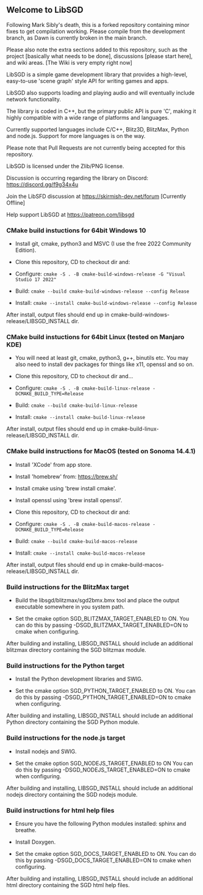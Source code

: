 ## Welcome to LibSGD

Following Mark Sibly's death, this is a forked repository containing minor fixes to get compilation working.  Please compile from the development branch, as Dawn is currently broken in the main branch.

Please also note the extra sections added to this repository, such as the project [basically what needs to be done], discussions [please start here], and wiki areas.  [The Wiki is very empty right now]

LibSGD is a simple game development library that provides a high-level, easy-to-use 'scene graph' style API for writing games and apps.

LibSGD also supports loading and playing audio and will eventually include network functionality.

The library is coded in C++, but the primary public API is pure 'C', making it highly compatible with a wide range of platforms and languages.

Currently supported languages include C/C++, Blitz3D, BlitzMax, Python and node.js. Support for more languages  is on the way.

Please note that Pull Requests are not currently being accepted for this repository.

LibSGD is licensed under the Zlib/PNG license.

Discussion is occurring regarding the library on Discord: https://discord.gg/f9g34x4u

Join the LibSFD discussion at https://skirmish-dev.net/forum [Currently Offline]

Help support LibSGD at https://patreon.com/libsgd


### CMake build instuctions for 64bit Windows 10

* Install git, cmake, python3 and MSVC (I use the free 2022 Community Edition).

* Clone this repository, CD to checkout dir and:

* Configure: ``cmake -S . -B cmake-build-windows-release -G "Visual Studio 17 2022"``

* Build: ``cmake --build cmake-build-windows-release --config Release``

* Install: ``cmake --install cmake-build-windows-release --config Release``

After install, output files should end up in cmake-build-windows-release/LIBSGD_INSTALL dir.


### CMake build instuctions for 64bit Linux (tested on Manjaro KDE)

* You will need at least git, cmake, python3, g++, binutils etc. You may also need to install dev packages for things like x11, openssl and so on.

* Clone this repository, CD to checkout dir and...

* Configure: ``cmake -S . -B cmake-build-linux-release -DCMAKE_BUILD_TYPE=Release``

* Build: ``cmake --build cmake-build-linux-release``

* Install: ``cmake --install cmake-build-linux-release``

After install, output files should end up in cmake-build-linux-release/LIBSGD_INSTALL dir.


### CMake build instructions for MacOS (tested on Sonoma 14.4.1)

* Install 'XCode' from app store.

* Install 'homebrew' from: https://brew.sh/

* Install cmake using 'brew install cmake'.

* Install openssl using 'brew install openssl'.

* Clone this repository, CD to checkout dir and:

* Configure: ``cmake -S . -B cmake-build-macos-release -DCMAKE_BUILD_TYPE=Release``

* Build: ``cmake --build cmake-build-macos-release``

* Install: ``cmake --install cmake-build-macos-release``

After install, output files should end up in cmake-build-macos-release/LIBSGD_INSTALL dir.


### Build instructions for the BlitzMax target

* Build the libsgd/blitzmax/sgd2bmx.bmx tool and place the output executable somewhere in you system path.

* Set the cmake option SGD_BLITZMAX_TARGET_ENABLED to ON. You can do this by passing -DSGD_BLITZMAX_TARGET_ENABLED=ON to cmake when configuring.

After building and installing, LIBSGD_INSTALL should include an additional blitzmax directory containing the SGD blitzmax module.
 

### Build instructions for the Python target

* Install the Python development libraries and SWIG.

* Set the cmake option SGD_PYTHON_TARGET_ENABLED to ON. You can do this by passing -DSGD_PYTHON_TARGET_ENABLED=ON to cmake when configuring.

After building and installing, LIBSGD_INSTALL should include an additional Python directory containing the SGD Python module.


### Build instructions for the node.js target

* Install nodejs and SWIG.

* Set the cmake option SGD_NODEJS_TARGET_ENABLED to ON You can do this by passing -DSGD_NODEJS_TARGET_ENABLED=ON to cmake when configuring.

After building and installing, LIBSGD_INSTALL should include an additional nodejs directory containing the SGD nodejs module.


### Build instructions for html help files

* Ensure you have the following Python modules installed:  sphinx and breathe.

* Install Doxygen.

* Set the cmake option SGD_DOCS_TARGET_ENABLED to ON. You can do this by passing -DSGD_DOCS_TARGET_ENABLED=ON to cmake when configuring.  

After building and installing, LIBSGD_INSTALL should include an additional html directory containing the SGD html help files.
